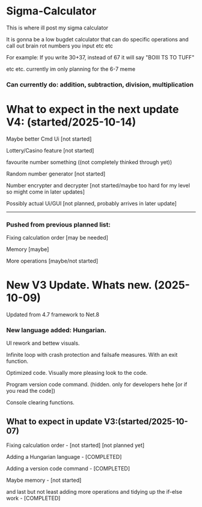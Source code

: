# Sigma-Calculator
This is where ill post my sigma calculator 

It is gonna be a low bugdet calculator that can do specific operations and call out brain rot numbers you input etc etc

For example: If you write 30+37, instead of 67 it will say "BOIII TS TO TUFF"

etc etc. currently im only planning for the 6-7 meme


### Can currently do: addition, subtraction, division, multiplication 

# What to expect in the next update V4: (started/2025-10-14)

Maybe better Cmd Ui [not started]

Lottery/Casino feature [not started] 

favourite number something ((not completely thinked through yet))

Random number generator [not started]

Number encrypter and decrypter [not started/maybe too hard for my level so might come in later updates]

Possibly actual Ui/GUI [not planned, probably arrives in later update]

------------------------

### Pushed from previous planned list:

Fixing calculation order [may be needed]

Memory [maybe]

More operations [maybe/not started]




# New V3 Update. Whats new. (2025-10-09)

Updated from 4.7 framework to Net.8 

### New language added: Hungarian.

UI rework and bettew visuals.

Infinite loop with crash protection and failsafe measures. With an exit function.

Optimized code. Visually more pleasing look to the code.

Program version code command. (hidden. only for developers hehe [or if you read the code])

Console clearing functions.



## What to expect in update V3:(started/2025-10-07)

Fixing calculation order   -  [not started] [not planned yet]

Adding a Hungarian language   -  [COMPLETED]

Adding a version code command   -  [COMPLETED]

Maybe memory   -  [not started]

and last but not least adding more operations and tidying up the if-else work   -  [COMPLETED]
